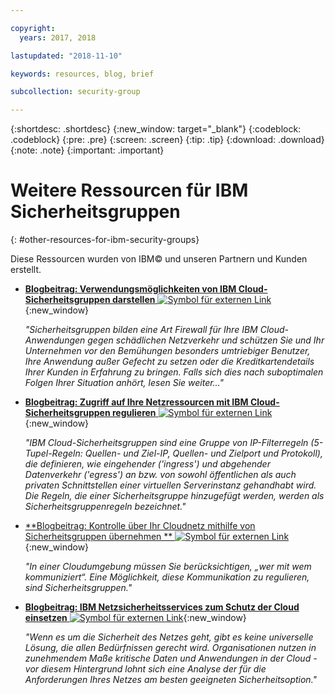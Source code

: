 ```yaml
---

copyright:
  years: 2017, 2018

lastupdated: "2018-11-10"

keywords: resources, blog, brief

subcollection: security-group

---
```


{:shortdesc: .shortdesc}
{:new_window: target="_blank"}
{:codeblock: .codeblock}
{:pre: .pre}
{:screen: .screen}
{:tip: .tip}
{:download: .download}
{:note: .note}
{:important: .important}

# Weitere Ressourcen für IBM Sicherheitsgruppen
{: #other-resources-for-ibm-security-groups}

Diese Ressourcen wurden von IBM© und unseren Partnern und Kunden erstellt.

* [**Blogbeitrag: Verwendungsmöglichkeiten von IBM Cloud-Sicherheitsgruppen darstellen** ![Symbol für externen Link](../../icons/launch-glyph.svg "Symbol für externen Link")](https://www.ibm.com/blogs/bluemix/2018/05/illustrating-uses-ibm-cloud-security-groups/){:new_window}

    *"Sicherheitsgruppen bilden eine Art Firewall für Ihre IBM Cloud-Anwendungen gegen schädlichen Netzverkehr und schützen Sie und Ihr Unternehmen vor den Bemühungen besonders umtriebiger Benutzer, Ihre Anwendung außer Gefecht zu setzen oder die Kreditkartendetails Ihrer Kunden in Erfahrung zu bringen. Falls sich dies nach suboptimalen Folgen Ihrer Situation anhört, lesen Sie weiter…"*

* [**Blogbeitrag: Zugriff auf Ihre Netzressourcen mit IBM Cloud-Sicherheitsgruppen regulieren** ![Symbol für externen Link](../../icons/launch-glyph.svg "Symbol für externen Link")](https://www.ibm.com/blogs/bluemix/2017/09/network-security-groups/){:new_window}

    *"IBM Cloud-Sicherheitsgruppen sind eine Gruppe von IP-Filterregeln (5-Tupel-Regeln: Quellen- und Ziel-IP, Quellen- und Zielport und Protokoll), die definieren, wie eingehender ('ingress') und abgehender Datenverkehr ('egress') an bzw. von sowohl öffentlichen als auch privaten Schnittstellen einer virtuellen Serverinstanz gehandhabt wird. Die Regeln, die einer Sicherheitsgruppe hinzugefügt werden, werden als Sicherheitsgruppenregeln bezeichnet."*

* [**Blogbeitrag: Kontrolle über Ihr Cloudnetz mithilfe von Sicherheitsgruppen übernehmen ** ![Symbol für externen Link](../../icons/launch-glyph.svg "Symbol für externen Link")](https://www.ibm.com/blogs/bluemix/2017/11/security-groups/){:new_window}

    *"In einer Cloudumgebung müssen Sie berücksichtigen, „wer mit wem kommuniziert“. Eine Möglichkeit, diese Kommunikation zu regulieren, sind Sicherheitsgruppen."*

* [**Blogbeitrag: IBM Netzsicherheitsservices zum Schutz der Cloud einsetzen** ![Symbol für externen Link](../../icons/launch-glyph.svg "Symbol für externen Link")](https://www.ibm.com/blogs/bluemix/2017/09/keep-cloud-safe-ibm-network-security-services/){:new_window}

    *"Wenn es um die Sicherheit des Netzes geht, gibt es keine universelle Lösung, die allen Bedürfnissen gerecht wird. Organisationen nutzen in zunehmendem Maße kritische Daten und Anwendungen in der Cloud - vor diesem Hintergrund lohnt sich eine Analyse der für die Anforderungen Ihres Netzes am besten geeigneten Sicherheitsoption."*
